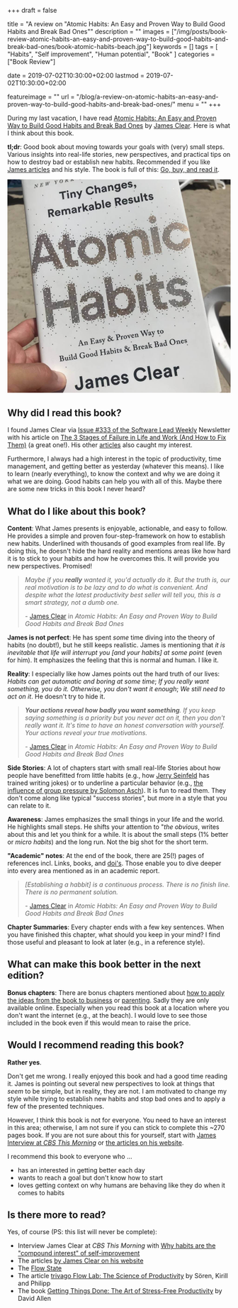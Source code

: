 +++
draft = false

title = "A review on \"Atomic Habits: An Easy and Proven Way to Build Good Habits and Break Bad Ones\""
description = ""
images = ["/img/posts/book-review-atomic-habits-an-easy-and-proven-way-to-build-good-habits-and-break-bad-ones/book-atomic-habits-beach.jpg"]
keywords = []
tags = [
    "Habits",
    "Self improvement",
    "Human potential",
    "Book"
]
categories = ["Book Review"]

date = 2019-07-02T10:30:00+02:00
lastmod = 2019-07-02T10:30:00+02:00

featureimage = ""
url = "/blog/a-review-on-atomic-habits-an-easy-and-proven-way-to-build-good-habits-and-break-bad-ones/"
menu = ""
+++

During my last vacation, I have read [Atomic Habits: An Easy and Proven Way to Build Good Habits and Break Bad Ones](https://www.amazon.de/gp/product/1847941834/ref=as_li_tl?ie=UTF8&tag=andygrunwal0a-21&camp=1638&creative=6742&linkCode=as2&creativeASIN=1847941834&linkId=655500f09dc93b189f346505fad8f425) by [James Clear](https://twitter.com/JamesClear). Here is what I think about this book.

**tl;dr**: Good book about moving towards your goals with (very) small steps. Various insights into real-life stories, new perspectives, and practical tips on how to destroy bad or establish new habits. Recommended if you like [James articles](https://jamesclear.com/articles) and his style. The book is full of this: [Go, buy, and read it](https://www.amazon.de/gp/product/1847941834/ref=as_li_tl?ie=UTF8&tag=andygrunwal0a-21&camp=1638&creative=6742&linkCode=as2&creativeASIN=1847941834&linkId=655500f09dc93b189f346505fad8f425).

<!--more-->

![Atomic Habits: An Easy and Proven Way to Build Good Habits and Break Bad Ones at the beach of Mallorca, Spain](/img/posts/book-review-atomic-habits-an-easy-and-proven-way-to-build-good-habits-and-break-bad-ones/book-atomic-habits-beach.jpg)

## Why did I read this book?

I found James Clear via [Issue #333 of the Software Lead Weekly](https://softwareleadweekly.com/issues/333) Newsletter with his article on [The 3 Stages of Failure in Life and Work (And How to Fix Them)](https://jamesclear.com/3-stages-of-failure) (a great one!). His other [articles](https://jamesclear.com/articles) also caught my interest.

Furthermore, I always had a high interest in the topic of productivity, time management, and getting better as yesterday (whatever this means). I like to learn (nearly everything), to know the context and why we are doing it what we are doing. Good habits can help you with all of this. Maybe there are some new tricks in this book I never heard?

## What do I like about this book?

**Content**: What James presents is enjoyable, actionable, and easy to follow. He provides a simple and proven four-step-framework on how to establish new habits. Underlined with thousands of good examples from real life. By doing this, he doesn't hide the hard reality and mentions areas like how hard it is to stick to your habits and how he overcomes this. It will provide you new perspectives. Promised!

> _Maybe if you **really** wanted it, you'd actually do it. But the truth is, our real motivation is to be lazy and to do what is convenient. And despite what the latest productivity best seller will tell you, this is a smart strategy, not a dumb one._
>
> \- [James Clear](https://twitter.com/JamesClear) in _Atomic Habits: An Easy and Proven Way to Build Good Habits and Break Bad Ones_

**James is not perfect**: He has spent _some_ time diving into the theory of habits (no doubt!), but he still keeps realistic. James is mentioning that _it is inevitable that life will interrupt you [and your habits] at some point_ (even for him). It emphasizes the feeling that this is normal and human. I like it.

**Reality**: I especially like how James points out the hard truth of our lives: _Habits can get automatic and boring at some time_; _If you really want something, you do it. Otherwise, you don't want it enough_; _We still need to act on it_. He doesn't try to hide it.

> _**Your actions reveal how badly you want something**. If you keep saying something is a priority but you never act on it, then you don't really want it. It's time to have an honest conversation with yourself. Your actions reveal your true motivations._
>
> \- [James Clear](https://twitter.com/JamesClear) in _Atomic Habits: An Easy and Proven Way to Build Good Habits and Break Bad Ones_

**Side Stories**: A lot of chapters start with small real-life
Stories about how people have benefitted from little habits (e.g., how [Jerry Seinfeld](https://en.wikipedia.org/wiki/Jerry_Seinfeld) has trained writing jokes) or to underline a particular behavior (e.g., [the influence of group pressure by Solomon Asch](https://en.wikipedia.org/wiki/Solomon_Asch)). It is fun to read them. They don't come along like typical "success stories", but more in a style that you can relate to it.

**Awareness**: James emphasizes the small things in your life and the world. He highlights small steps. He shifts your attention to "_the obvious_, writes about this and let you think for a while. It is about the small steps (1% better or _micro habits_) and the long run. Not the big shot for the short term.

**"Academic" notes**: At the end of the book, there are 25(!) pages of references incl. Links, books, and [doi's](https://en.wikipedia.org/wiki/Digital_object_identifier). Those enable you to dive deeper into every area mentioned as in an academic report.

> _[Establishing a habbit] is a continuous process. There is no finish line. There is no permanent solution._
>
> \- [James Clear](https://twitter.com/JamesClear) in _Atomic Habits: An Easy and Proven Way to Build Good Habits and Break Bad Ones_

**Chapter Summaries**: Every chapter ends with a few key sentences. When you have finished this chapter, what should you keep in your mind? I find those useful and pleasant to look at later (e.g., in a reference style).

## What can make this book better in the next edition?

**Bonus chapters**: There are bonus chapters mentioned about [how to apply the ideas from the book to business](https://jamesclear.com/atomic-habits/business) or [parenting](https://jamesclear.com/atomic-habits/parenting).
Sadly they are only available online. Especially when you read this book at a location where you don't want the internet (e.g., at the beach). I would love to see those included in the book even if this would mean to raise the price.

## Would I recommend reading this book?

**Rather yes**.

Don't get me wrong. I really enjoyed this book and had a good time reading it.
James is pointing out several new perspectives to look at things that _seem_ to be simple, but in reality, they are not.
I am motivated to change my style while trying to establish new habits and stop bad ones and to apply a few of the presented techniques.

However, I think this book is not for everyone.
You need to have an interest in this area; otherwise, I am not sure if you can stick to complete this ~270 pages book.
If you are not sure about this for yourself, start with [James Interview at _CBS This Morning_](https://www.youtube.com/watch?v=i1Xm_MA2NwA) or [the articles on his website](https://jamesclear.com/articles).

I recommend this book to everyone who ...

- has an interested in getting better each day
- wants to reach a goal but don't know how to start
- loves getting context on why humans are behaving like they do when it comes to habits

## Is there more to read?

Yes, of course (PS: this list will never be complete):

- Interview James Clear at _CBS This Morning_ with [Why habits are the "compound interest" of self-improvement](https://www.youtube.com/watch?v=i1Xm_MA2NwA)
- The articles [by James Clear on his website](https://jamesclear.com/articles)
- The [Flow State](https://en.wikipedia.org/wiki/Flow_(psychology))
- The article [trivago Flow Lab: The Science of Productivity](https://life.trivago.com/happenings/trivago-flow-lab-science-productivity.html) by Sören, Kirill and Philipp
- The book [Getting Things Done: The Art of Stress-Free Productivity](https://www.amazon.de/gp/product/0349423148/ref=as_li_qf_asin_il_tl?ie=UTF8&tag=andygrunwal0a-21&creative=6742&linkCode=as2&creativeASIN=0349423148&linkId=7f8a8df0a289934006cc8845d24c37e9) by David Allen